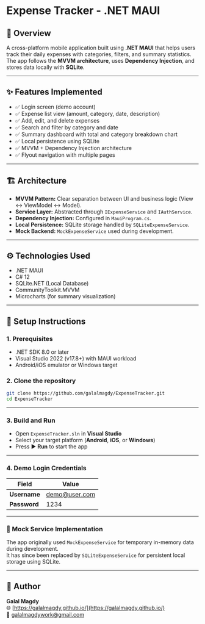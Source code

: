 # Expense Tracker - .NET MAUI

## 📱 Overview
A cross-platform mobile application built using **.NET MAUI** that helps users track their daily expenses with categories, filters, and summary statistics.  
The app follows the **MVVM architecture**, uses **Dependency Injection**, and stores data locally with **SQLite**.

---

## ✨ Features Implemented
- ✅ Login screen (demo account)
- ✅ Expense list view (amount, category, date, description)
- ✅ Add, edit, and delete expenses
- ✅ Search and filter by category and date
- ✅ Summary dashboard with total and category breakdown chart
- ✅ Local persistence using SQLite
- ✅ MVVM + Dependency Injection architecture
- ✅ Flyout navigation with multiple pages

---

## 🏗️ Architecture
- **MVVM Pattern:** Clear separation between UI and business logic (View ↔ ViewModel ↔ Model).  
- **Service Layer:** Abstracted through `IExpenseService` and `IAuthService`.  
- **Dependency Injection:** Configured in `MauiProgram.cs`.  
- **Local Persistence:** SQLite storage handled by `SQLiteExpenseService`.  
- **Mock Backend:** `MockExpenseService` used during development.

---

## ⚙️ Technologies Used
- .NET MAUI  
- C# 12  
- SQLite.NET (Local Database)  
- CommunityToolkit.MVVM  
- Microcharts (for summary visualization)  

---

## 🚀 Setup Instructions

### 1. Prerequisites
- .NET SDK 8.0 or later  
- Visual Studio 2022 (v17.8+) with MAUI workload  
- Android/iOS emulator or Windows target  

### 2. Clone the repository
```bash
git clone https://github.com/galalmagdy/ExpenseTracker.git
cd ExpenseTracker
```
---

### 3. Build and Run
- Open `ExpenseTracker.sln` in **Visual Studio**  
- Select your target platform (**Android**, **iOS**, or **Windows**)  
- Press ▶️ **Run** to start the app  

---

### 4. Demo Login Credentials
| Field | Value |
|-------|--------|
| **Username** | demo@user.com |
| **Password** | 1234 |

---

### 🧩 Mock Service Implementation
The app originally used `MockExpenseService` for temporary in-memory data during development.  
It has since been replaced by `SQLiteExpenseService` for persistent local storage using SQLite.

---

## 👤 Author
**Galal Magdy**  
🌐 [https://galalmagdy.github.io/](https://galalmagdy.github.io/)  
📧 galalmagdywork@gmail.com
